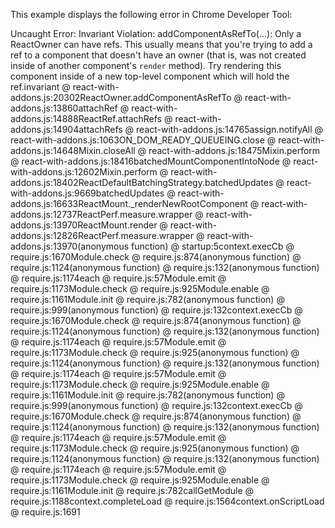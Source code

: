 This example displays the following error in Chrome Developer Tool:

Uncaught Error: Invariant Violation: addComponentAsRefTo(...): Only a ReactOwner can have refs. This usually means that you're trying to add a ref to a component that doesn't have an owner (that is, was not created inside of another component's `render` method). Try rendering this component inside of a new top-level component which will hold the ref.invariant @ react-with-addons.js:20302ReactOwner.addComponentAsRefTo @ react-with-addons.js:13860attachRef @ react-with-addons.js:14888ReactRef.attachRefs @ react-with-addons.js:14904attachRefs @ react-with-addons.js:14765assign.notifyAll @ react-with-addons.js:1063ON_DOM_READY_QUEUEING.close @ react-with-addons.js:14648Mixin.closeAll @ react-with-addons.js:18475Mixin.perform @ react-with-addons.js:18416batchedMountComponentIntoNode @ react-with-addons.js:12602Mixin.perform @ react-with-addons.js:18402ReactDefaultBatchingStrategy.batchedUpdates @ react-with-addons.js:9669batchedUpdates @ react-with-addons.js:16633ReactMount._renderNewRootComponent @ react-with-addons.js:12737ReactPerf.measure.wrapper @ react-with-addons.js:13970ReactMount.render @ react-with-addons.js:12826ReactPerf.measure.wrapper @ react-with-addons.js:13970(anonymous function) @ startup:5context.execCb @ require.js:1670Module.check @ require.js:874(anonymous function) @ require.js:1124(anonymous function) @ require.js:132(anonymous function) @ require.js:1174each @ require.js:57Module.emit @ require.js:1173Module.check @ require.js:925Module.enable @ require.js:1161Module.init @ require.js:782(anonymous function) @ require.js:999(anonymous function) @ require.js:132context.execCb @ require.js:1670Module.check @ require.js:874(anonymous function) @ require.js:1124(anonymous function) @ require.js:132(anonymous function) @ require.js:1174each @ require.js:57Module.emit @ require.js:1173Module.check @ require.js:925(anonymous function) @ require.js:1124(anonymous function) @ require.js:132(anonymous function) @ require.js:1174each @ require.js:57Module.emit @ require.js:1173Module.check @ require.js:925Module.enable @ require.js:1161Module.init @ require.js:782(anonymous function) @ require.js:999(anonymous function) @ require.js:132context.execCb @ require.js:1670Module.check @ require.js:874(anonymous function) @ require.js:1124(anonymous function) @ require.js:132(anonymous function) @ require.js:1174each @ require.js:57Module.emit @ require.js:1173Module.check @ require.js:925(anonymous function) @ require.js:1124(anonymous function) @ require.js:132(anonymous function) @ require.js:1174each @ require.js:57Module.emit @ require.js:1173Module.check @ require.js:925Module.enable @ require.js:1161Module.init @ require.js:782callGetModule @ require.js:1188context.completeLoad @ require.js:1564context.onScriptLoad @ require.js:1691

